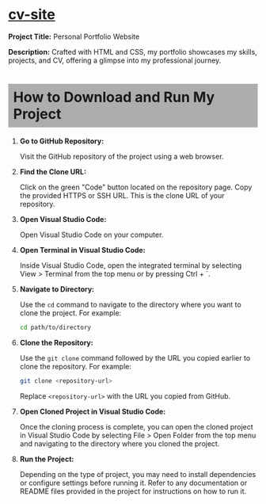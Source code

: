 # [cv-site](https://yassinbesbes.github.io/CvApp/)
**Project Title:** Personal Portfolio Website

**Description:**
Crafted with HTML and CSS, my portfolio showcases my skills, projects, and CV, offering a glimpse into my professional journey.

<h1 style="background-color: #ADADADFF; padding: 10px;">How to Download and Run My Project</h1>

1. **Go to GitHub Repository:**

    Visit the GitHub repository of the project using a web browser.

2. **Find the Clone URL:**

    Click on the green "Code" button located on the repository page.
    Copy the provided HTTPS or SSH URL. This is the clone URL of your repository.

3. **Open Visual Studio Code:**

    Open Visual Studio Code on your computer.

4. **Open Terminal in Visual Studio Code:**

    Inside Visual Studio Code, open the integrated terminal by selecting View > Terminal from the top menu or by pressing Ctrl + `.

5. **Navigate to Directory:**

    Use the `cd` command to navigate to the directory where you want to clone the project. For example:

    ```bash
    cd path/to/directory
    ```

6. **Clone the Repository:**

    Use the `git clone` command followed by the URL you copied earlier to clone the repository. For example:

    ```bash
    git clone <repository-url>
    ```

    Replace `<repository-url>` with the URL you copied from GitHub.

7. **Open Cloned Project in Visual Studio Code:**

    Once the cloning process is complete, you can open the cloned project in Visual Studio Code by selecting File > Open Folder from the top menu and navigating to the directory where you cloned the project.

8. **Run the Project:**

    Depending on the type of project, you may need to install dependencies or configure settings before running it. Refer to any documentation or README files provided in the project for instructions on how to run it.

